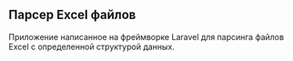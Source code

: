 ## Парсер Excel файлов
Приложение написанное на фреймворке Laravel для парсинга файлов Excel с определенной структурой данных.
